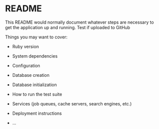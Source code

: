 # README

This README would normally document whatever steps are necessary to get the
application up and running.
Test if uploaded to GitHub

Things you may want to cover:

* Ruby version

* System dependencies

* Configuration

* Database creation

* Database initialization

* How to run the test suite

* Services (job queues, cache servers, search engines, etc.)

* Deployment instructions

* ...
